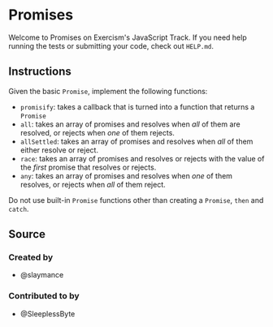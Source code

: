 # Promises

Welcome to Promises on Exercism's JavaScript Track.
If you need help running the tests or submitting your code, check out `HELP.md`.

## Instructions

Given the basic `Promise`, implement the following functions:

- `promisify`: takes a callback that is turned into a function that returns a `Promise`
- `all`: takes an array of promises and resolves when _all_ of them are resolved, or rejects when _one_ of them rejects.
- `allSettled`: takes an array of promises and resolves when _all_ of them either resolve or reject.
- `race`: takes an array of promises and resolves or rejects with the value of the _first_ promise that resolves or rejects.
- `any`: takes an array of promises and resolves when _one_ of them resolves, or rejects when _all_ of them reject.

Do not use built-in `Promise` functions other than creating a `Promise`, `then` and `catch`.

## Source

### Created by

- @slaymance

### Contributed to by

- @SleeplessByte